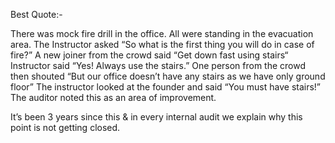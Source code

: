 Best Quote:-

There was mock fire drill in the office. All were standing in the evacuation area. 
The Instructor asked “So what is the first thing you will do in case of fire?” 
A new joiner from the crowd said “Get down fast using stairs“ Instructor said “Yes! Always use the stairs.” 
One person from the crowd then shouted “But our office doesn’t have any stairs as we have only ground floor” 
The instructor looked at the founder and said “You must have stairs!” 
The auditor noted this as an area of improvement. 

It’s been 3 years since this & in every internal audit we explain why this point is not getting closed. 

